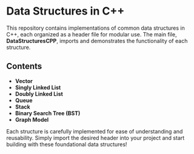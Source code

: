 # Data Structures in C++

This repository contains implementations of common data structures in C++, each organized as a header file for modular use. The main file, **DataStructuresCPP**, imports and demonstrates the functionality of each structure.

## Contents
- **Vector**
- **Singly Linked List**
- **Doubly Linked List**
- **Queue**
- **Stack**
- **Binary Search Tree (BST)**
- **Graph Model**

Each structure is carefully implemented for ease of understanding and reusability. Simply import the desired header into your project and start building with these foundational data structures!
